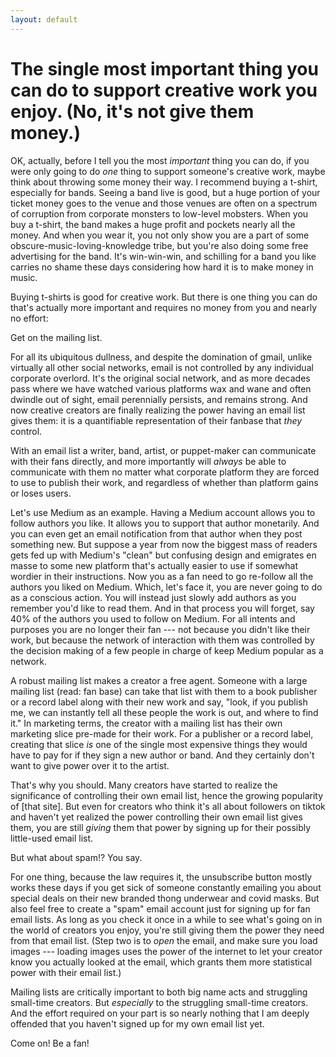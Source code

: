 ```yaml
---
layout: default
---
```


# The single most important thing you can do to support creative work you enjoy. (No, it's not give them money.)

OK, actually, before I tell you the most _important_ thing you can do, if you were only going to do _one_ thing to support someone's creative work, maybe think about throwing some money their way. I recommend buying a t-shirt, especially for bands. Seeing a band live is good, but a huge portion of your ticket money goes to the venue and those venues are often on a spectrum of corruption from corporate monsters to low-level mobsters. When you buy a t-shirt, the band makes a huge profit and pockets nearly all the money. And when you wear it, you not only show you are a part of some obscure-music-loving-knowledge tribe, but you're also doing some free advertising for the band. It's win-win-win, and schilling for a band you like carries no shame these days considering how hard it is to make money in music.

Buying t-shirts is good for creative work. But there is one thing you can do that's actually more important and requires no money from you and nearly no effort:

Get on the mailing list.

For all its ubiquitous dullness, and despite the domination of gmail, unlike virtually all other social networks, email is not controlled by any individual corporate overlord. It's the original social network, and as more decades pass where we have watched various platforms wax and wane and often dwindle out of sight, email perennially persists, and remains strong. And now creative creators are finally realizing the power having an email list gives them: it is a quantifiable representation of their fanbase that _they_ control.

With an email list a writer, band, artist, or puppet-maker can communicate with their fans directly, and more importantly will _always_ be able to communicate with them no matter what corporate platform they are forced to use to publish their work, and regardless of whether than platform gains or loses users.

Let's use Medium as an example. Having a Medium account allows you to follow authors you like. It allows you to support that author monetarily. And you can even get an email notification from that author when they post something new. But suppose a year from now the biggest mass of readers gets fed up with Medium's "clean" but confusing design and emigrates en masse to some new platform that's actually easier to use if somewhat wordier in their instructions. Now you as a fan need to go re-follow all the authors you liked on Medium.  Which, let's face it, you are never going to do as a conscious action.  You will instead just slowly add authors as you remember you'd like to read them. And in that process you will forget, say 40% of the authors you used to follow on Medium. For all intents and purposes you are no longer their fan --- not because you didn't like their work, but because the network of interaction with them was controlled by the decision making of a few people in charge of keep Medium popular as a network.

A robust mailing list makes a creator a free agent. Someone with a large mailing list (read: fan base) can take that list with them to a book publisher or a record label along with their new work and say, "look, if you publish me, we can instantly tell all these people the work is out, and where to find it." In marketing terms, the creator with a mailing list has their own marketing slice pre-made for their work. For a publisher or a record label, creating that slice _is_ one of the single most expensive things they would have to pay for if they sign a new author or band. And they certainly don't want to give power over it to the artist.

That's why you should. Many creators have started to realize the significance of controlling their own email list, hence the growing popularity of [that site]. But even for creators who think it's all about followers on tiktok and haven't yet realized the power controlling their own email list gives them, you are still _giving_ them that power by signing up for their possibly little-used email list.

But what about spam!? You say.

For one thing, because the law requires it, the unsubscribe button mostly works these days if you get sick of someone constantly emailing you about special deals on their new branded thong underwear and covid masks. But also feel free to create a "spam" email account just for signing up for fan email lists. As long as you check it once in a while to see what's going on in the world of creators you enjoy, you're still giving them the power they need from that email list.  (Step two is to _open_ the email, and make sure you load images --- loading images uses the power of the internet to let your creator know you actually looked at the email, which grants them more statistical power with their email list.)

Mailing lists are critically important to both big name acts and struggling small-time creators. But _especially_ to the struggling small-time creators. And the effort required on your part is so nearly nothing that I am deeply offended that you haven't signed up for my own email list yet. 

Come on! Be a fan!  


